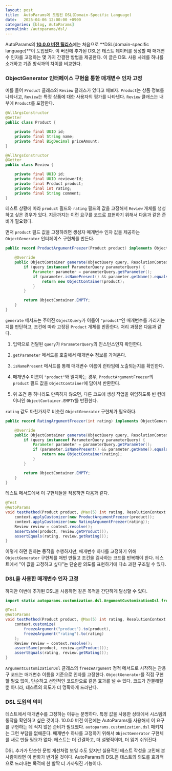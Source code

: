 ```yaml
---
layout: post
title:  AutoParams에 도입된 DSL(Domain-Specific Language)
date:   2025-04-06 12:00:00 +0900
categories: [blog, AutoParams]
permalink: /autoparams/dsl/
---
```


AutoParams의 [**10.0.0 버전 릴리스**](https://github.com/AutoParams/AutoParams/releases/tag/10.0.0)에는 처음으로 **DSL(domain-specific language)**이 도입됐다. 이 버전에 추가된 DSL은 테스트 데이터를 생성할 때 매개변수 인자를 고정하는 몇 가지 간결한 방법을 제공한다. 이 글은 DSL 사용 사례를 하나를 소개하고 기존 방식과의 차이를 비교한다.

<!--more-->

### ObjectGenerator 인터페이스 구현을 통한 매개변수 인자 고정

예를 들어 `Product` 클래스와 `Review` 클래스가 있다고 해보자. `Product`는 상품 정보를 나타내고, `Review`는 특정 상품에 대한 사용자의 평가를 나타낸다. `Review` 클래스는 내부에 `Product`를 포함한다.

```java
@AllArgsConstructor
@Getter
public class Product {

    private final UUID id;
    private final String name;
    private final BigDecimal priceAmount;
}
```

```java
@AllArgsConstructor
@Getter
public class Review {

    private final UUID id;
    private final UUID reviewerId;
    private final Product product;
    private final int rating;
    private final String comment;
}
```

테스트 상황에 따라 `product` 필드와 `rating` 필드의 값을 고정해서 `Review` 개체를 생성하고 싶은 경우가 있다. 지금까지는 이런 요구를 코드로 표현하기 위해서 다음과 같은 준비가 필요했다.

먼저 `product` 필드 값을 고정하려면 생성자 매개변수 인자 값을 제공하는 `ObjectGenerator` 인터페이스 구현체를 만든다.

```java
public record ProductArgumentFreezer(Product product) implements ObjectGenerator {

    @Override
    public ObjectContainer generate(ObjectQuery query, ResolutionContext context) {
        if (query instanceof ParameterQuery parameterQuery) {
            Parameter parameter = parameterQuery.getParameter();
            if (parameter.isNamePresent() && parameter.getName().equals("product")) {
                return new ObjectContainer(product);
            }
        }

        return ObjectContainer.EMPTY;
    }
}
```

`generate` 메서드는 주어진 `ObjectQuery`가 이름이 `"product"`인 매개변수를 가리키는지를 판단하고, 조건에 따라 고정된 `Product` 개체를 반환한다. 처리 과정은 다음과 같다.

1. 입력으로 전달된 `query`가 `ParameterQuery`의 인스턴스인지 확인한다.

1. `getParameter` 메서드를 호출해서 매개변수 정보를 가져온다.

1. `isNamePresent` 메서드를 통해 매개변수 이름이 런타임에 노출되는지를 확인한다.

1. 매개변수 이름이 `"product"`와 일치하는 경우, `ProductArgumentFreezer`의 `product` 필드 값을 `ObjectContainer`에 담아서 반환한다.

1. 위 조건 중 하나라도 만족하지 않으면, 다른 코드에 생성 작업을 위임하도록 빈 컨테이너인 `ObjectContainer.EMPTY`를 반환한다.

`rating` 값도 마찬가지로 비슷한 `ObjectGenerator` 구현체가 필요하다.

```java
public record RatingArgumentFreezer(int rating) implements ObjectGenerator {

    @Override
    public ObjectContainer generate(ObjectQuery query, ResolutionContext context) {
        if (query instanceof ParameterQuery parameterQuery) {
            Parameter parameter = parameterQuery.getParameter();
            if (parameter.isNamePresent() && parameter.getName().equals("rating")) {
                return new ObjectContainer(rating);
            }
        }

        return ObjectContainer.EMPTY;
    }
}
```

테스트 메서드에서 이 구현체들을 적용하면 다음과 같다.

```java
@Test
@AutoParams
void testMethod(Product product, @Max(5) int rating, ResolutionContext context) {
    context.applyCustomizer(new ProductArgumentFreezer(product));
    context.applyCustomizer(new RatingArgumentFreezer(rating));
    Review review = context.resolve();
    assertSame(product, review.getProduct());
    assertEquals(rating, review.getRating());
}
```

이렇게 하면 원하는 동작을 수행하지만, 매개변수 하나를 고정하기 위해 `ObjectGenerator` 구현체를 매번 만들고 조건을 검사하는 코드를 반복해야 한다. 테스트에서 "이 값을 고정하고 싶다"는 단순한 의도를 표현하기에 다소 과한 구조일 수 있다.

### DSL을 사용한 매개변수 인자 고정

하지만 이번에 추가된 DSL을 사용하면 같은 목적을 간단하게 달성할 수 있다.

```java
import static autoparams.customization.dsl.ArgumentCustomizationDsl.freezeArgument;

@Test
@AutoParams
void testMethod(Product product, @Max(5) int rating, ResolutionContext context) {
    context.customize(
        freezeArgument("product").to(product),
        freezeArgument("rating").to(rating)
    );
    Review review = context.resolve();
    assertSame(product, review.getProduct());
    assertEquals(rating, review.getRating());
}
```

`ArgumentCustomizationDsl` 클래스의 `freezeArgument` 정적 메서드로 시작하는 관용구 코드는 매개변수 이름을 기준으로 인자를 고정한다. `ObjectGenerator`를 직접 구현할 필요 없이, 단순하고 선언적인 코드만으로 같은 효과를 낼 수 있다. 코드가 간결해질 뿐 아니라, 테스트의 의도가 더 명확하게 드러난다.

### DSL 도입의 의미

테스트에서 매개변수를 고정하는 이유는 분명하다. 특정 값을 사용한 상태에서 시스템의 동작을 확인하고 싶은 것이다. 10.0.0 버전 이전에는 AutoParams를 사용해서 이 요구를 구현하는 데 적지 않은 준비가 필요했다. `autoparams.customization.dsl` 패키지는 그런 부담을 없애준다. 매개변수 하나를 고정하기 위해서 `ObjectGenerator` 구현체를 새로 만들 필요가 없다. 테스트는 더 간결하고, 더 설명적이며, 더 읽기 쉬워진다.

DSL 추가가 단순한 문법 개선처럼 보일 수도 있지만 실용적인 테스트 작성을 고민해 본 사람이라면 이 변화가 반가울 것이다. AutoParams의 DSL은 테스트의 의도를 효과적으로 드러내는 목적에 한 발짝 더 가까워진 기능이다.
